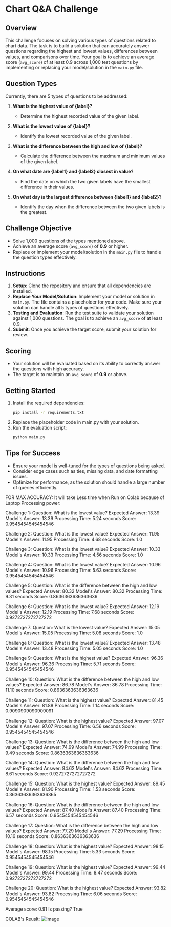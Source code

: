 # Chart Q&A Challenge

## Overview

This challenge focuses on solving various types of questions related to chart data. The task is to build a solution that can accurately answer questions regarding the highest and lowest values, differences between values, and comparisons over time. Your goal is to achieve an average score (`avg_score`) of at least 0.9 across 1,000 test questions by implementing or replacing your model/solution in the `main.py` file.

## Question Types

Currently, there are 5 types of questions to be addressed:

1. **What is the highest value of {label}?**  
   - Determine the highest recorded value of the given label.

2. **What is the lowest value of {label}?**  
   - Identify the lowest recorded value of the given label.

3. **What is the difference between the high and low of {label}?**  
   - Calculate the difference between the maximum and minimum values of the given label.

4. **On what date are {label1} and {label2} closest in value?**  
   - Find the date on which the two given labels have the smallest difference in their values.

5. **On what day is the largest difference between {label1} and {label2}?**  
   - Identify the day when the difference between the two given labels is the greatest.

## Challenge Objective

- Solve 1,000 questions of the types mentioned above.
- Achieve an average score (`avg_score`) of **0.9** or higher.
- Replace or implement your model/solution in the `main.py` file to handle the question types effectively.

## Instructions

1. **Setup**: Clone the repository and ensure that all dependencies are installed.
2. **Replace Your Model/Solution**: Implement your model or solution in `main.py`. The file contains a placeholder for your code. Make sure your solution can handle all 5 types of questions effectively.
3. **Testing and Evaluation**: Run the test suite to validate your solution against 1,000 questions. The goal is to achieve an `avg_score` of at least 0.9.
4. **Submit**: Once you achieve the target score, submit your solution for review.

## Scoring

- Your solution will be evaluated based on its ability to correctly answer the questions with high accuracy.
- The target is to maintain an `avg_score` of **0.9** or above.

## Getting Started

1. Install the required dependencies:
   ```bash
   pip install -r requirements.txt
2. Replace the placeholder code in main.py with your solution.
3. Run the evaluation script:
   ```bash
   python main.py
   ```
## Tips for Success

- Ensure your model is well-tuned for the types of questions being asked.
- Consider edge cases such as ties, missing data, and date formatting issues.
- Optimize for performance, as the solution should handle a large number of queries efficiently.



FOR MAX ACCURACY:
It will take Less time when Run on Colab because of Laptop Processing power:

Challenge 1:
Question: What is the lowest value?
Expected Answer: 13.39
Model's Answer: 13.39
Processing Time: 5.24 seconds
Score: 0.9545454545454546

Challenge 2:
Question: What is the lowest value?
Expected Answer: 11.95
Model's Answer: 11.95
Processing Time: 4.68 seconds
Score: 1.0

Challenge 3:
Question: What is the lowest value?
Expected Answer: 10.33
Model's Answer: 10.33
Processing Time: 4.56 seconds
Score: 1.0

Challenge 4:
Question: What is the lowest value?
Expected Answer: 10.96
Model's Answer: 10.96
Processing Time: 5.63 seconds
Score: 0.9545454545454546

Challenge 5:
Question: What is the difference between the high and low values?
Expected Answer: 80.32
Model's Answer: 80.32
Processing Time: 9.31 seconds
Score: 0.8636363636363636

Challenge 6:
Question: What is the lowest value?
Expected Answer: 12.19
Model's Answer: 12.19
Processing Time: 7.68 seconds
Score: 0.9272727272727272

Challenge 7:
Question: What is the lowest value?
Expected Answer: 15.05
Model's Answer: 15.05
Processing Time: 5.08 seconds
Score: 1.0

Challenge 8:
Question: What is the lowest value?
Expected Answer: 13.48
Model's Answer: 13.48
Processing Time: 5.05 seconds
Score: 1.0

Challenge 9:
Question: What is the highest value?
Expected Answer: 96.36
Model's Answer: 96.36
Processing Time: 5.71 seconds
Score: 0.9545454545454546

Challenge 10:
Question: What is the difference between the high and low values?
Expected Answer: 86.78
Model's Answer: 86.78
Processing Time: 11.10 seconds
Score: 0.8636363636363636

Challenge 11:
Question: What is the highest value?
Expected Answer: 81.45
Model's Answer: 81.88
Processing Time: 1.14 seconds
Score: 0.9090909090909091

Challenge 12:
Question: What is the highest value?
Expected Answer: 97.07
Model's Answer: 97.07
Processing Time: 6.56 seconds
Score: 0.9545454545454546

Challenge 13:
Question: What is the difference between the high and low values?
Expected Answer: 74.99
Model's Answer: 74.99
Processing Time: 9.49 seconds
Score: 0.8636363636363636

Challenge 14:
Question: What is the difference between the high and low values?
Expected Answer: 84.62
Model's Answer: 84.62
Processing Time: 8.61 seconds
Score: 0.9272727272727272

Challenge 15:
Question: What is the highest value?
Expected Answer: 89.45
Model's Answer: 81.90
Processing Time: 1.53 seconds
Score: 0.36363636363636365

Challenge 16:
Question: What is the difference between the high and low values?
Expected Answer: 87.40
Model's Answer: 87.40
Processing Time: 6.57 seconds
Score: 0.9545454545454546

Challenge 17:
Question: What is the difference between the high and low values?
Expected Answer: 77.29
Model's Answer: 77.29
Processing Time: 10.16 seconds
Score: 0.8636363636363636

Challenge 18:
Question: What is the highest value?
Expected Answer: 98.15
Model's Answer: 98.15
Processing Time: 5.33 seconds
Score: 0.9545454545454546

Challenge 19:
Question: What is the highest value?
Expected Answer: 99.44
Model's Answer: 99.44
Processing Time: 8.47 seconds
Score: 0.9272727272727272

Challenge 20:
Question: What is the highest value?
Expected Answer: 93.82
Model's Answer: 93.82
Processing Time: 6.06 seconds
Score: 0.9545454545454546

Average score: 0.91
Is passing? True


COLAB's Reuslt:
![image](https://github.com/user-attachments/assets/a17abbc5-1a23-4d0f-b3a8-31b42ff34e33)

